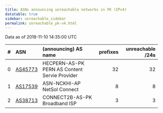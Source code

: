 ```yaml
---
title: ASNs announcing unreachable networks in PK (IPv4)
datatable: true
sidebar: unreachable_sidebar
permalink: unreachable_pk-v4.html
---
```


Data as of 2018-11-10 14:35:00 UTC


<div class="datatable-begin"></div>

|   # | ASN                                    | (announcing) AS name                          |   prefixes |   unreachable /24s |
|----:|:---------------------------------------|:----------------------------------------------|-----------:|-------------------:|
|   0 | [AS45773](unreachable_AS45773-v4.html) | HECPERN-AS-PK PERN AS Content Servie Provider |         32 |                 32 |
|   1 | [AS17539](unreachable_AS17539-v4.html) | ASN-NCKHI-AP NetSol Connect                   |          8 |                  8 |
|   2 | [AS38713](unreachable_AS38713-v4.html) | CONNECT2B-AS-PK Broadband ISP                 |          3 |                  3 |

<div class="datatable-end"></div>